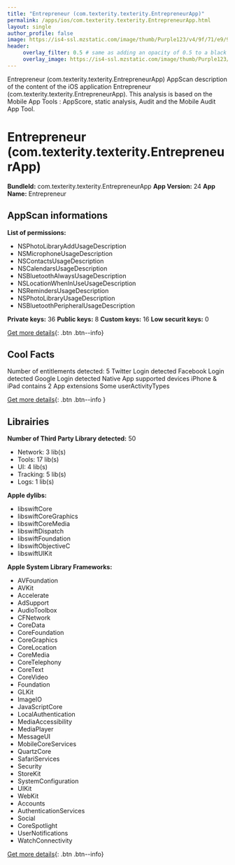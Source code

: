 ```yaml
---
title: "Entrepreneur (com.texterity.texterity.EntrepreneurApp)"
permalink: /apps/ios/com.texterity.texterity.EntrepreneurApp.html
layout: single
author_profile: false
image: https://is4-ssl.mzstatic.com/image/thumb/Purple123/v4/9f/71/e9/9f71e99c-57a5-58b6-363d-0c9ac90615ea/AppIcon-0-0-1x_U007emarketing-0-0-0-6-0-0-sRGB-0-0-0-GLES2_U002c0-512MB-85-220-0-0.png/512x512bb.jpg
header: 
     overlay_filter: 0.5 # same as adding an opacity of 0.5 to a black background
     overlay_image: https://is4-ssl.mzstatic.com/image/thumb/Purple123/v4/9f/71/e9/9f71e99c-57a5-58b6-363d-0c9ac90615ea/AppIcon-0-0-1x_U007emarketing-0-0-0-6-0-0-sRGB-0-0-0-GLES2_U002c0-512MB-85-220-0-0.png/512x512bb.jpg
---
```

Entrepreneur (com.texterity.texterity.EntrepreneurApp) AppScan description of the content of the iOS application Entrepreneur (com.texterity.texterity.EntrepreneurApp). This analysis is based on the Mobile App Tools : AppScore, static analysis, Audit and the Mobile Audit App Tool.

# Entrepreneur (com.texterity.texterity.EntrepreneurApp)

**BundleId:** com.texterity.texterity.EntrepreneurApp
**App Version:** 24
**App Name:** Entrepreneur


## AppScan informations 

**List of permissions:** 
- NSPhotoLibraryAddUsageDescription
- NSMicrophoneUsageDescription
- NSContactsUsageDescription
- NSCalendarsUsageDescription
- NSBluetoothAlwaysUsageDescription
- NSLocationWhenInUseUsageDescription
- NSRemindersUsageDescription
- NSPhotoLibraryUsageDescription
- NSBluetoothPeripheralUsageDescription
  
  
**Private keys:** 36
**Public keys:** 8
**Custom keys:** 16
**Low securit keys:** 0
  
[Get more details](/pricing.html){: .btn .btn--info}

## Cool Facts

Number of entitlements detected: 5
Twitter Login detected
Facebook Login detected
Google Login detected
Native App
supported devices iPhone & iPad
contains 2 App extensions
Some userActivityTypes
  
[Get more details](/pricing.html){: .btn .btn--info }

## Librairies 
**Number of Third Party Library detected:** 50
- Network: 3 lib(s)
- Tools: 17 lib(s)
- UI: 4 lib(s)
- Tracking: 5 lib(s)
- Logs: 1 lib(s)


**Apple dylibs:**
- libswiftCore
- libswiftCoreGraphics
- libswiftCoreMedia
- libswiftDispatch
- libswiftFoundation
- libswiftObjectiveC
- libswiftUIKit


**Apple System Library Frameworks:**
- AVFoundation
- AVKit
- Accelerate
- AdSupport
- AudioToolbox
- CFNetwork
- CoreData
- CoreFoundation
- CoreGraphics
- CoreLocation
- CoreMedia
- CoreTelephony
- CoreText
- CoreVideo
- Foundation
- GLKit
- ImageIO
- JavaScriptCore
- LocalAuthentication
- MediaAccessibility
- MediaPlayer
- MessageUI
- MobileCoreServices
- QuartzCore
- SafariServices
- Security
- StoreKit
- SystemConfiguration
- UIKit
- WebKit
- Accounts
- AuthenticationServices
- Social
- CoreSpotlight
- UserNotifications
- WatchConnectivity


  
[Get more details](/pricing.html){: .btn .btn--info}

